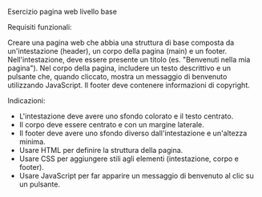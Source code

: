 Esercizio pagina web livello base

Requisiti funzionali:

Creare una pagina web che abbia una struttura di base composta da un'intestazione (header), un corpo della pagina (main) e un footer.
Nell'intestazione, deve essere presente un titolo (es. "Benvenuti nella mia pagina").
Nel corpo della pagina, includere un testo descrittivo e un pulsante che, quando cliccato, mostra un messaggio di benvenuto utilizzando JavaScript.
Il footer deve contenere informazioni di copyright.

Indicazioni:

- L'intestazione deve avere uno sfondo colorato e il testo centrato.
- Il corpo deve essere centrato e con un margine laterale.
- Il footer deve avere uno sfondo diverso dall'intestazione e un'altezza minima.
- Usare HTML per definire la struttura della pagina.
- Usare CSS per aggiungere stili agli elementi (intestazione, corpo e footer).
- Usare JavaScript per far apparire un messaggio di benvenuto al clic su un pulsante.